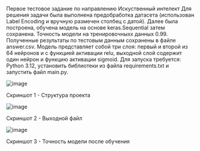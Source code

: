 Первое тестовое задание по направлению Искуственный интелект
Для решения задачи была выполнена предобработка датасета (использован Label Encoding и вручную размечен столбец с датой). Далее была построена, обучена модель на основе keras.Sequential затем сохранена. Точность модели на тренировочныхх данных 0.99. Полученные результаты по тестовым данным сохранены в файле answer.csv.
Модель представляет собой три слоя: первый и второй из 64 нейронов и с функцией активации relu, выходной слой содержит один нейрон и функцию активации sigmoid. 
Для запуска требуется: Python 3.12, установить библиотеки из файла requirements.txt и запустить файл main.py.

![image](https://github.com/serfertor/Task1/assets/37975885/2d721d41-222c-4aa5-a71c-efaa26282c60)

Скриншот 1 - Структура проекта

![image](https://github.com/serfertor/Task1/assets/37975885/89f3edc8-f1a0-44d8-b9ae-b6b994a63d18)

Скриншот 2 - Выходной файл

![image](https://github.com/serfertor/Task1/assets/37975885/e505e1c5-e382-4079-8a3b-9d44b0bd0833)

Скриншот 3 - Точность модели после обучения
